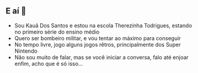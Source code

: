 ## E aí 👋
- Sou Kauã Dos Santos e estou na escola Therezinha Todrigues, estando no primeiro série do ensino médio
- Quero ser bombeiro militar, e vou tentar ao máximo para conseguir
- No tempo livre, jogo alguns jogos rêtros, principalmente dos Super Nintendo
- Não sou muito de falar, mas se você iniciar a conversa, falo até enjoar
   enfim, acho que é só isso...
